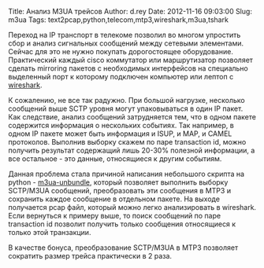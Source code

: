 Title: Анализ M3UA трейсов
Author: d.rey
Date: 2012-11-16 09:03:00
Slug: m3ua
Tags: text2pcap,python,telecom,mtp3,wireshark,m3ua,tshark

Переход на IP транспорт в телекоме позволил во многом упростить сбор и анализ сигнальных сообщений между сетевыми элементами. Сейчас для это не нужно покупать дорогостоящее оборудование. Практический каждый cisco коммутатор или маршрутизатор позволяет сделать mirroring пакетов с необходимых интерфейсов на специально выделенный порт к которому подключен компьютер или лептоп с [wireshark](http://www.wireshark.org). 

К сожалению, не все так радужно. При большой нагрузке, несколько сообщений выше SCTP уровня могут упаковываться в один IP пакет. Как следствие, анализ сообщений затрудняется тем, что в одном пакете содержится информация о нескольких событиях. Так например, в одном IP пакете может быть информация и ISUP, и MAP, и CAMEL протоколов. Выполнив выборку скажем по паре transaction id, можно получить результат содержащий лишь 20-30% полезной информации, а все остальное - это данные, относящиеся к другим событиям.

Данная проблема стала причиной написания небольшого скрипта на python - [m3ua-unbundle](https://github.com/ownport/m3ua-unbundle), который позволяет выполнить выборку SCTP/M3UA сообщений, преобразовать эти сообщения в MTP3 и сохранить каждое сообщение в отдельном пакете. На выходе получается pcap файл, который можно легко анализировать в wireshark. Если вернуться к примеру выше, то поиск сообщений по паре transaction id позволит получить только сообщения относящиеся к только этой транзакции. 

В качестве бонуса, преобразование SCTP/M3UA в MTP3 позволяет сократить размер трейса практически в 2 раза.